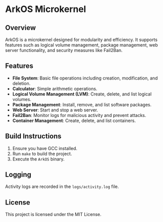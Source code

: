 # ArkOS Microkernel

## Overview
ArkOS is a microkernel designed for modularity and efficiency. It supports features such as logical volume management, package management, web server functionality, and security measures like Fail2Ban.

## Features
- **File System**: Basic file operations including creation, modification, and deletion.
- **Calculator**: Simple arithmetic operations.
- **Logical Volume Management (LVM)**: Create, delete, and list logical volumes.
- **Package Management**: Install, remove, and list software packages.
- **Web Server**: Start and stop a web server.
- **Fail2Ban**: Monitor logs for malicious activity and prevent attacks.
- **Container Management**: Create, delete, and list containers.

## Build Instructions
1. Ensure you have GCC installed.
2. Run `make` to build the project.
3. Execute the `ArkOS` binary.

## Logging
Activity logs are recorded in the `logs/activity.log` file.

## License
This project is licensed under the MIT License.